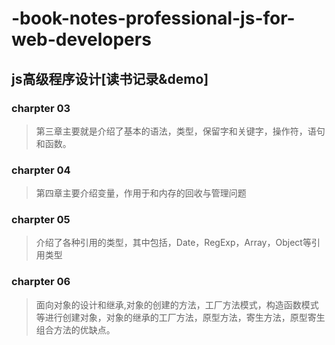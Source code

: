 # -book-notes-professional-js-for-web-developers
## js高级程序设计[读书记录&demo]

### charpter 03
> 第三章主要就是介绍了基本的语法，类型，保留字和关键字，操作符，语句和函数。

### charpter 04
> 第四章主要介绍变量，作用于和内存的回收与管理问题

### charpter 05
> 介绍了各种引用的类型，其中包括，Date，RegExp，Array，Object等引用类型

### charpter 06 
> 面向对象的设计和继承,对象的创建的方法，工厂方法模式，构造函数模式等进行创建对象，对象的继承的工厂方法，原型方法，寄生方法，原型寄生组合方法的优缺点。

